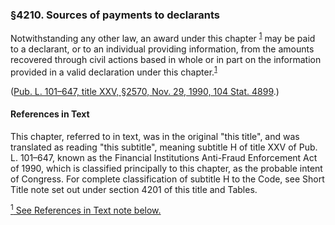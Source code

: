 ### §4210. Sources of payments to declarants ###

Notwithstanding any other law, an award under this chapter <sup><a href="#4210_1_target" name="4210_1">1</a></sup> may be paid to a declarant, or to an individual providing information, from the amounts recovered through civil actions based in whole or in part on the information provided in a valid declaration under this chapter.<sup><a href="#4210_1_target" name="4210_1">1</a></sup>

([Pub. L. 101–647, title XXV, §2570, Nov. 29, 1990, 104 Stat. 4899](/statviewer.htm?volume=104&page=4899).)

#### References in Text ####

This chapter, referred to in text, was in the original "this title", and was translated as reading "this subtitle", meaning subtitle H of title XXV of Pub. L. 101–647, known as the Financial Institutions Anti-Fraud Enforcement Act of 1990, which is classified principally to this chapter, as the probable intent of Congress. For complete classification of subtitle H to the Code, see Short Title note set out under section 4201 of this title and Tables.

[<sup>1</sup> See References in Text note below.](#4210_1)